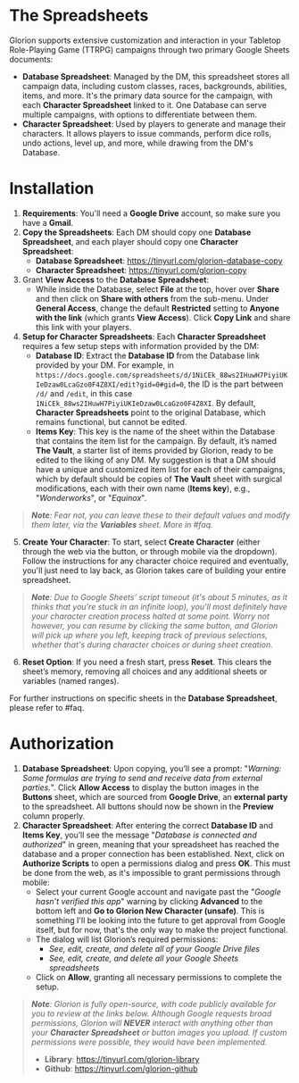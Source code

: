 # The Spreadsheets
Glorion supports extensive customization and interaction in your Tabletop Role-Playing Game (TTRPG) campaigns through two primary Google Sheets documents:
- **Database Spreadsheet**: Managed by the DM, this spreadsheet stores all campaign data, including custom classes, races, backgrounds, abilities, items, and more. It's the primary data source for the campaign, with each **Character Spreadsheet** linked to it. One Database can serve multiple campaigns, with options to differentiate between them.
- **Character Spreadsheet**: Used by players to generate and manage their characters. It allows players to issue commands, perform dice rolls, undo actions, level up, and more, while drawing from the DM's Database.

# Installation
1. **Requirements**: You'll need a **Google Drive** account, so make sure you have a **Gmail**.
2. **Copy the Spreadsheets**: Each DM should copy one **Database Spreadsheet**, and each player should copy one **Character Spreadsheet**:
    - **Database Spreadsheet**: https://tinyurl.com/glorion-database-copy
    - **Character Spreadsheet**: https://tinyurl.com/glorion-copy
3. Grant **View Access** to the **Database Spreadsheet**:
    - While inside the Database, select **File** at the top, hover over **Share** and then click on **Share with others** from the sub-menu. Under **General Access**, change the default **Restricted** setting to **Anyone with the link** (which grants **View Access**). Click **Copy Link** and share this link with your players.
4. **Setup for Character Spreadsheets**: Each **Character Spreadsheet** requires a few setup steps with information provided by the DM:
    - **Database ID**: Extract the **Database ID** from the Database link provided by your DM. For example, in `https://docs.google.com/spreadsheets/d/1NiCEk_88ws2IHuwH7PiyiUKIeDzaw0LcaGzo0F4Z8XI/edit?gid=0#gid=0`, the ID is the part between `/d/` and `/edit`, in this case `1NiCEk_88ws2IHuwH7PiyiUKIeDzaw0LcaGzo0F4Z8XI`. By default, **Character Spreadsheets** point to the original Database, which remains functional, but cannot be edited.
    - **Items Key**: This key is the name of the sheet within the Database that contains the item list for the campaign. By default, it’s named **The Vault**, a starter list of items provided by Glorion, ready to be edited to the liking of any DM. My suggestion is that a DM should have a unique and customized item list for each of their campaigns, which by default should be copies of **The Vault** sheet with surgical modifications, each with their own name (**Items key**), e.g., "*Wonderworks*", or "*Equinox*".

> ***Note**: Fear not, you can leave these to their default values and modify them later, via the **Variables** sheet. More in #faq.*
5. **Create Your Character**: To start, select **Create Character** (either through the web via the button, or through mobile via the dropdown). Follow the instructions for any character choice required and eventually, you'll just need to lay back, as Glorion takes care of building your entire spreadsheet.
> ***Note**: Due to Google Sheets’ script timeout (it's about 5 minutes, as it thinks that you're stuck in an infinite loop), you'll most definitely have your character creation process halted at some point. Worry not however, you can resume by clicking the same button, and Glorion will pick up where you left, keeping track of previous selections, whether that's during character choices or during sheet creation.*
6. **Reset Option**: If you need a fresh start, press **Reset**. This clears the sheet’s memory, removing all choices and any additional sheets or variables (named ranges).

For further instructions on specific sheets in the **Database Spreadsheet**, please refer to #faq.
# Authorization
1. **Database Spreadsheet**: Upon copying, you’ll see a prompt: "*Warning: Some formulas are trying to send and receive data from external parties.*". Click **Allow Access** to display the button images in the **Buttons** sheet, which are sourced from **Google Drive**, an __external party__ to the spreadsheet. All buttons should now be shown in the **Preview** column properly.
2. **Character Spreadsheet**: After entering the correct **Database ID** and **Items Key**, you’ll see the message "*Database is connected and authorized*" in green, meaning that your spreadsheet has reached the database and a proper connection has been established. Next, click on **Authorize Scripts** to open a permissions dialog and press **OK**. This must be done from the web, as it's impossible to grant permissions through mobile:
    - Select your current Google account and navigate past the "*Google hasn’t verified this app*" warning by clicking **Advanced** to the bottom left and **Go to Glorion New Character (unsafe)**. This is something I'll be looking into the future to get approval from Google itself, but for now, that's the only way to make the project functional.
    - The dialog will list Glorion’s required permissions:
      - *See, edit, create, and delete all of your Google Drive files*
      - *See, edit, create, and delete all your Google Sheets spreadsheets*
    - Click on **Allow**, granting all necessary permissions to complete the setup.
> ***Note**: Glorion is fully open-source, with code publicly available for you to review at the links below. Although Google requests broad permissions, Glorion will **__NEVER__** interact with anything other than your **Character Spreadsheet** or button images you upload. If custom permissions were possible, they would have been implemented.*
> - **Library**: https://tinyurl.com/glorion-library
> - **Github**: https://tinyurl.com/glorion-github
